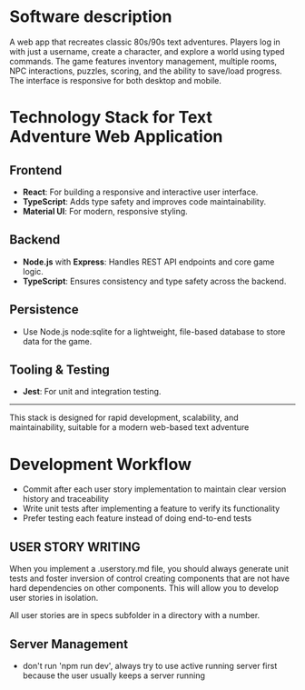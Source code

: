 # Software description

A web app that recreates classic 80s/90s text adventures. Players log in with just a username, create a character, and explore a world using typed commands. The game features inventory management, multiple rooms, NPC interactions, puzzles, scoring, and the ability to save/load progress. The interface is responsive for both desktop and mobile.

# Technology Stack for Text Adventure Web Application

## Frontend

- **React**: For building a responsive and interactive user interface.
- **TypeScript**: Adds type safety and improves code maintainability.
- **Material UI**: For modern, responsive styling.

## Backend

- **Node.js** with **Express**: Handles REST API endpoints and core game logic.
- **TypeScript**: Ensures consistency and type safety across the backend.

## Persistence

- Use Node.js node:sqlite for a lightweight, file-based database to store data for the game.

## Tooling & Testing

- **Jest**: For unit and integration testing.

---
This stack is designed for rapid development, scalability, and maintainability, suitable for a modern web-based text adventure

# Development Workflow

- Commit after each user story implementation to maintain clear version history and traceability
- Write unit tests after implementing a feature to verify its functionality
- Prefer testing each feature instead of doing end-to-end tests

## USER STORY WRITING

When you implement a .userstory.md file, you should always generate unit tests and foster inversion of control creating components that are not have hard dependencies on other components. This will allow you to develop user stories in isolation.

All user stories are in specs subfolder in a directory with a number.


## ⁠Server Management

- don't run 'npm run dev', always try to use active running server first because the user usually keeps a server running


